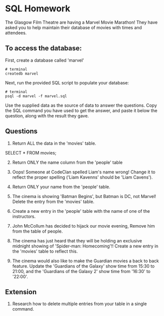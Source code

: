 # SQL Homework

The Glasgow Film Theatre are having a Marvel Movie Marathon! They have asked you to help maintain their database of movies with times and attendees.

## To access the database:

First, create a database called 'marvel'
```
# terminal
createdb marvel
```

Next, run the provided SQL script to populate your database:
```
# terminal
psql -d marvel -f marvel.sql
```

Use the supplied data as the source of data to answer the questions.  Copy the SQL command you have used to get the answer, and paste it below the question, along with the result they gave.

## Questions

1. Return ALL the data in the 'movies' table.

SELECT * FROM movies;

2. Return ONLY the name column from the 'people' table

3. Oops! Someone at CodeClan spelled Liam's name wrong! Change it to reflect the proper spelling ('Liam Kavenns' should be 'Liam Cavens').

4. Return ONLY your name from the 'people' table.

5. The cinema is showing 'Batman Begins', but Batman is DC, not Marvel! Delete the entry from the 'movies' table.

6. Create a new entry in the 'people' table with the name of one of the instructors.

7. John McCollum has decided to hijack our movie evening, Remove him from the table of people.

8. The cinema has just heard that they will be holding an exclusive midnight showing of 'Spider-man: Homecoming'!! Create a new entry in the 'movies' table to reflect this.

9. The cinema would also like to make the Guardian movies a back to back feature. Update the 'Guardians of the Galaxy' show time from 15:30 to 21:00, and the 'Guardians of the Galaxy 2' show time from '16:30' to '22:00'.

## Extension

1. Research how to delete multiple entries from your table in a single command.
